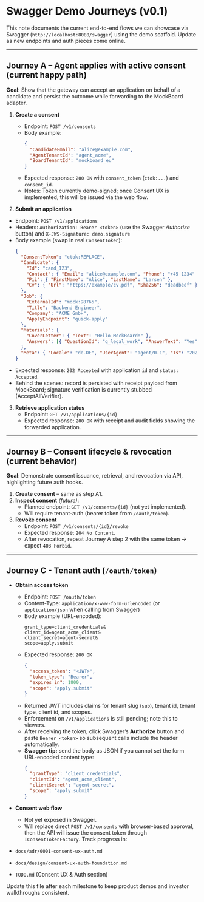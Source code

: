 # Swagger Demo Journeys (v0.1)

This note documents the current end-to-end flows we can showcase via Swagger (`http://localhost:8080/swagger`) using the demo scaffold. Update as new endpoints and auth pieces come online.

---

## Journey A – Agent applies with active consent (current happy path)

**Goal**: Show that the gateway can accept an application on behalf of a candidate and persist the outcome while forwarding to the MockBoard adapter.

1. **Create a consent**
   - Endpoint: `POST /v1/consents`
   - Body example:
     ```json
     {
       "CandidateEmail": "alice@example.com",
       "AgentTenantId": "agent_acme",
       "BoardTenantId": "mockboard_eu"
     }
     ```
   - Expected response: `200 OK` with `consent_token` (`ctok:...`) and `consent_id`.
   - Notes: Token currently demo-signed; once Consent UX is implemented, this will be issued via the web flow.

2. **Submit an application**
  - Endpoint: `POST /v1/applications`
  - Headers: `Authorization: Bearer <token>` (use the Swagger *Authorize* button) and `X-JWS-Signature: demo.signature`
   - Body example (swap in real `ConsentToken`):
     ```json
     {
       "ConsentToken": "ctok:REPLACE",
       "Candidate": {
         "Id": "cand_123",
         "Contact": { "Email": "alice@example.com", "Phone": "+45 1234" },
         "Pii": { "FirstName": "Alice", "LastName": "Larsen" },
         "Cv": { "Url": "https://example/cv.pdf", "Sha256": "deadbeef" }
       },
       "Job": {
         "ExternalId": "mock:98765",
         "Title": "Backend Engineer",
         "Company": "ACME GmbH",
         "ApplyEndpoint": "quick-apply"
       },
       "Materials": {
         "CoverLetter": { "Text": "Hello MockBoard!" },
         "Answers": [{ "QuestionId": "q_legal_work", "AnswerText": "Yes" }]
       },
       "Meta": { "Locale": "de-DE", "UserAgent": "agent/0.1", "Ts": "2025-10-27T10:15:00Z" }
     }
     ```
   - Expected response: `202 Accepted` with application `id` and `status: Accepted`.
   - Behind the scenes: record is persisted with receipt payload from MockBoard; signature verification is currently stubbed (AcceptAllVerifier).

3. **Retrieve application status**
   - Endpoint: `GET /v1/applications/{id}`
   - Expected response: `200 OK` with receipt and audit fields showing the forwarded application.

---

## Journey B – Consent lifecycle & revocation (current behavior)

**Goal**: Demonstrate consent issuance, retrieval, and revocation via API, highlighting future auth hooks.

1. **Create consent** – same as step A1.
2. **Inspect consent** *(future)*:
   - Planned endpoint: `GET /v1/consents/{id}` (not yet implemented).
   - Will require tenant-auth (bearer token from `/oauth/token`).
3. **Revoke consent**
   - Endpoint: `POST /v1/consents/{id}/revoke`
   - Expected response: `204 No Content`.
   - After revocation, repeat Journey A step 2 with the same token → expect `403 Forbid`.

---

## Journey C - Tenant auth (`/oauth/token`)

- **Obtain access token**
  - Endpoint: `POST /oauth/token`
  - Content-Type: `application/x-www-form-urlencoded` (or `application/json` when calling from Swagger)
  - Body example (URL-encoded):
    ```
    grant_type=client_credentials&
    client_id=agent_acme_client&
    client_secret=agent-secret&
    scope=apply.submit
    ```
  - Expected response: `200 OK`
    ```json
    {
      "access_token": "<JWT>",
      "token_type": "Bearer",
      "expires_in": 1800,
      "scope": "apply.submit"
    }
    ```
  - Returned JWT includes claims for tenant slug (`sub`), tenant id, tenant type, client id, and scopes.
  - Enforcement on `/v1/applications` is still pending; note this to viewers.
  - After receiving the token, click Swagger’s **Authorize** button and paste `Bearer <token>` so subsequent calls include the header automatically.
  - **Swagger tip:** send the body as JSON if you cannot set the form URL-encoded content type:
    ```json
    {
      "grantType": "client_credentials",
      "clientId": "agent_acme_client",
      "clientSecret": "agent-secret",
      "scope": "apply.submit"
    }
    ```

- **Consent web flow**
  - Not yet exposed in Swagger.
  - Will replace direct `POST /v1/consents` with browser-based approval, then the API will issue the consent token through `IConsentTokenFactory`.
Track progress in:
- `docs/adr/0001-consent-ux-auth.md`
- `docs/design/consent-ux-auth-foundation.md`
- `TODO.md` (Consent UX & Auth section)

Update this file after each milestone to keep product demos and investor walkthroughs consistent.



